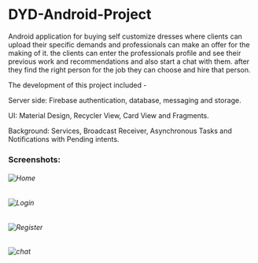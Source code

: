 # DYD-Android-Project

Android application for buying self customize dresses where clients can upload their specific demands and professionals can make an offer for the making of it. the clients can enter the professionals profile and see their previous work and recommendations and also start a chat with them. after they find the right person for the job they can choose and hire that person.

The development of this project included -

Server side: Firebase authentication, database, messaging and storage.

UI: Material Design, Recycler View, Card View and Fragments.

Background: Services, Broadcast Receiver, Asynchronous Tasks and Notifications with Pending intents.

### Screenshots:

###### ![Home](https://user-images.githubusercontent.com/49638679/71664658-64d5ce80-2d62-11ea-995e-7b8a39305d1a.jpg)


###### ![Login](https://user-images.githubusercontent.com/49638679/71664659-64d5ce80-2d62-11ea-8e09-76a174e21bce.jpg)


###### ![Register](https://user-images.githubusercontent.com/49638679/71664660-64d5ce80-2d62-11ea-8a2c-e455bbf8fc56.jpg)


###### ![chat](https://user-images.githubusercontent.com/49638679/71664701-a2d2f280-2d62-11ea-8c86-27d77f0b4c74.jpg)
